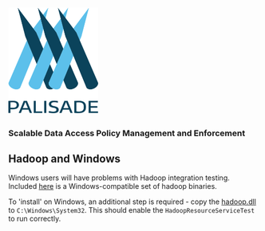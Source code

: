 <!---
Copyright 2019 Crown Copyright

Licensed under the Apache License, Version 2.0 (the "License");
you may not use this file except in compliance with the License.
You may obtain a copy of the License at

  http://www.apache.org/licenses/LICENSE-2.0

Unless required by applicable law or agreed to in writing, software
distributed under the License is distributed on an "AS IS" BASIS,
WITHOUT WARRANTIES OR CONDITIONS OF ANY KIND, either express or implied.
See the License for the specific language governing permissions and
limitations under the License.
--->

# <img src="/logos/logo.svg" width="180">

### Scalable Data Access Policy Management and Enforcement

## Hadoop and Windows

Windows users will have problems with Hadoop integration testing.
Included [here](./src/test/resources/hadoop-3.2.1) is a Windows-compatible set of hadoop binaries.

To 'install' on Windows, an additional step is required - copy the [hadoop.dll](./src/test/resources/hadoop-3.2.1/bin/hadoop.dll) to `C:\Windows\System32`.
This should enable the `HadoopResourceServiceTest` to run correctly.
